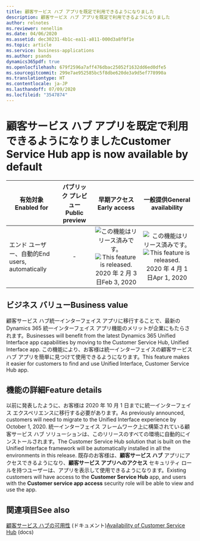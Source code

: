 ```yaml
---
title: 顧客サービス ハブ アプリを既定で利用できるようになりました
description: 顧客サービス ハブ アプリを既定で利用できるようになりました
author: relnotes
ms.reviewer: nenellim
ms.date: 04/06/2020
ms.assetid: dec30231-4b1c-ea11-a811-000d3a8f0f1e
ms.topic: article
ms.service: business-applications
ms.author: psands
dynamics365pdf: true
ms.openlocfilehash: 679f2596a7aff476dbac25052f1632dd6ed0dfe5
ms.sourcegitcommit: 299e7ae952585bc5f8dbe620de3a9d5ef778990a
ms.translationtype: HT
ms.contentlocale: ja-JP
ms.lasthandoff: 07/09/2020
ms.locfileid: "3547874"
---
```

# <a name="customer-service-hub-app-is-now-available-by-default"></a><span data-ttu-id="44207-103">顧客サービス ハブ アプリを既定で利用できるようになりました</span><span class="sxs-lookup"><span data-stu-id="44207-103">Customer Service Hub app is now available by default</span></span>


| <span data-ttu-id="44207-104">有効対象</span><span class="sxs-lookup"><span data-stu-id="44207-104">Enabled for</span></span>    |  <span data-ttu-id="44207-105">パブリック プレビュー</span><span class="sxs-lookup"><span data-stu-id="44207-105">Public preview</span></span> | <span data-ttu-id="44207-106">早期アクセス</span><span class="sxs-lookup"><span data-stu-id="44207-106">Early access</span></span> | <span data-ttu-id="44207-107">一般提供</span><span class="sxs-lookup"><span data-stu-id="44207-107">General availability</span></span> | 
| ---------- | :----------: |:----------: |:----------: |
|<span data-ttu-id="44207-108">エンド ユーザー、自動的</span><span class="sxs-lookup"><span data-stu-id="44207-108">End users, automatically</span></span>|-|<span data-ttu-id="44207-109">![この機能はリリース済みです。](/dynamics365-release-plan/media/green-checkmark.png "この機能はリリース済みです。")</span><span class="sxs-lookup"><span data-stu-id="44207-109">![This feature is released.](/dynamics365-release-plan/media/green-checkmark.png "This feature is released.")</span></span> <span data-ttu-id="44207-110">2020 年 2 月 3 日</span><span class="sxs-lookup"><span data-stu-id="44207-110">Feb 3, 2020</span></span>| <span data-ttu-id="44207-111">![この機能はリリース済みです。](/dynamics365-release-plan/media/green-checkmark.png "この機能はリリース済みです。")</span><span class="sxs-lookup"><span data-stu-id="44207-111">![This feature is released.](/dynamics365-release-plan/media/green-checkmark.png "This feature is released.")</span></span> <span data-ttu-id="44207-112">2020 年 4 月 1 日</span><span class="sxs-lookup"><span data-stu-id="44207-112">Apr 1, 2020</span></span>|


## <a name="business-value"></a><span data-ttu-id="44207-113">ビジネス バリュー</span><span class="sxs-lookup"><span data-stu-id="44207-113">Business value</span></span>
<!-- bv start -->
<span data-ttu-id="44207-114">顧客サービス ハブ統一インターフェイス アプリに移行することで、最新の Dynamics 365 統一インターフェイス アプリ機能のメリットが企業にもたらされます。</span><span class="sxs-lookup"><span data-stu-id="44207-114">Businesses will benefit from the latest Dynamics 365 Unified Interface app capabilities by moving to the Customer Service Hub, Unified Interface app.</span></span> <span data-ttu-id="44207-115">この機能により、お客様は統一インターフェイスの顧客サービス ハブ アプリを簡単に見つけて使用できるようになります。</span><span class="sxs-lookup"><span data-stu-id="44207-115">This feature makes it easier for customers to find and use Unified Interface, Customer Service Hub app.</span></span> 
<!-- bv end -->



## <a name="feature-details"></a><span data-ttu-id="44207-116">機能の詳細</span><span class="sxs-lookup"><span data-stu-id="44207-116">Feature details</span></span>
<!--feature detail start -->
<span data-ttu-id="44207-117">以前に発表したように、お客様は 2020 年 10 月 1 日までに統一インターフェイス エクスペリエンスに移行する必要があります。</span><span class="sxs-lookup"><span data-stu-id="44207-117">As previously announced, customers will need to migrate to the Unified Interface experience by October 1, 2020.</span></span> <span data-ttu-id="44207-118">統一インターフェイス フレームワーク上に構築されている顧客サービス ハブ ソリューションは、このリリースのすべての環境に自動的にインストールされます。</span><span class="sxs-lookup"><span data-stu-id="44207-118">The Customer Service Hub solution that is built on the Unified Interface framework will be automatically installed in all the environments in this release.</span></span> <span data-ttu-id="44207-119">既存のお客様は、**顧客サービス ハブ** アプリにアクセスできるようになり、**顧客サービス アプリへのアクセス** セキュリティ ロールを持つユーザーは、アプリを表示して使用できるようになります。</span><span class="sxs-lookup"><span data-stu-id="44207-119">Existing customers will have access to the **Customer Service Hub** app, and users with the **Customer service app access** security role will be able to view and use the app.</span></span>
<!--feature detail end -->










## <a name="see-also"></a><span data-ttu-id="44207-120">関連項目</span><span class="sxs-lookup"><span data-stu-id="44207-120">See also</span></span>

<!--docs start-->
<span data-ttu-id="44207-121">[顧客サービス ハブの可用性](https://docs.microsoft.com/dynamics365/customer-service/availability-customer-service-hub) (ドキュメント)</span><span class="sxs-lookup"><span data-stu-id="44207-121">[Availability of Customer Service Hub](https://docs.microsoft.com/dynamics365/customer-service/availability-customer-service-hub) (docs)</span></span>
<!--docs end-->
